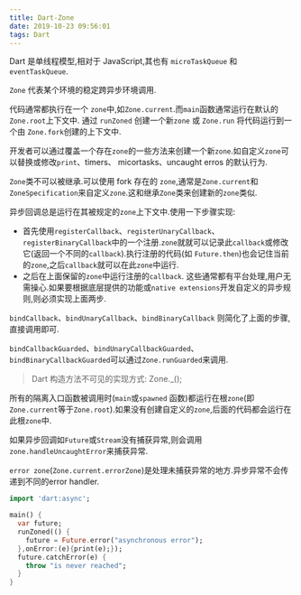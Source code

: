 ```yaml
---
title: Dart-Zone
date: 2019-10-23 09:56:01
tags: Dart
---
```


Dart 是单线程模型,相对于 JavaScript,其也有 `microTaskQueue` 和 `eventTaskQueue`.

`Zone` 代表某个环境的稳定跨异步环境调用.

代码通常都执行在一个 `zone`中,如`Zone.current`.而`main`函数通常运行在默认的`Zone.root`上下文中.
通过 `runZoned` 创建一个新`zone` 或 `Zone.run` 将代码运行到一个由 `Zone.fork`创建的上下文中.

开发者可以通过覆盖一个存在`zone`的一些方法来创建一个新`zone`.如自定义`zone`可以替换或修改`print`、timers、
micortasks、uncaught erros 的默认行为.

`Zone`类不可以被继承.可以使用 fork 存在的 `zone`,通常是`Zone.current`和`ZoneSpecification`来自定义`zone`.这和继承`Zone`类来创建新的`zone`类似.

异步回调总是运行在其被规定的`zone`上下文中.使用一下步骤实现:
+ 首先使用`registerCallback`、`registerUnaryCallback`、`registerBinaryCallback`中的一个注册.`zone`就就可以记录此`callback`或修改它(返回一个不同的`callback`).执行注册的代码(如 `Future.then`)也会记住当前的`zone`,之后`callback`就可以在此`zone`中运行.
+ 之后在上面保留的`zone`中运行注册的`callback`.
这些通常都有平台处理,用户无需操心.如果要根据底层提供的功能或`native extensions`开发自定义的异步规则,则必须实现上面两步.

`bindCallback`、`bindUnaryCallback`、`bindBinaryCallback` 则简化了上面的步骤,直接调用即可.

`bindCallbackGuarded`、`bindUnaryCallbackGuarded`、`bindBinaryCallbackGuarded`可以通过`Zone.runGuarded`来调用.

> Dart 构造方法不可见的实现方式: Zone._();

所有的隔离入口函数被调用时(`main`或`spawned` 函数)都运行在根`zone`(即 `Zone.current`等于`Zone.root`).如果没有创建自定义的`zone`,后面的代码都会运行在此根`zone`中.

如果异步回调如`Future`或`Stream`没有捕获异常,则会调用`zone.handleUncaughtError`来捕获异常.

`error zone`(`Zone.current.errorZone`)是处理未捕获异常的地方.异步异常不会传递到不同的error handler.

```dart
import 'dart:async';

main() {
  var future;
  runZoned(() {
    future = Future.error("asynchronous error");
  },onError:(e){print(e);});
  future.catchError(e) {
    throw "is never reached";
  }
}
```